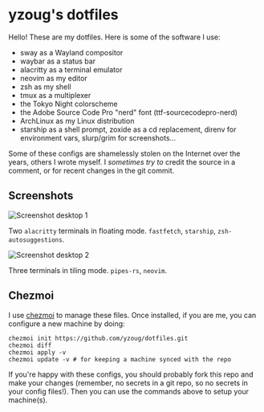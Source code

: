 # yzoug's dotfiles

Hello! These are my dotfiles. Here is some of the software I use:

- sway as a Wayland compositor
- waybar as a status bar
- alacritty as a terminal emulator
- neovim as my editor
- zsh as my shell
- tmux as a multiplexer
- the Tokyo Night colorscheme
- the Adobe Source Code Pro "nerd" font (ttf-sourcecodepro-nerd)
- ArchLinux as my Linux distribution
- starship as a shell prompt, zoxide as a cd replacement, direnv for environment vars, slurp/grim for screenshots...

Some of these configs are shamelessly stolen on the Internet over the years, others I wrote myself. I *sometimes try to* credit the source in a comment, or for recent changes in the git commit.

## Screenshots

![Screenshot desktop 1](https://github.com/user-attachments/assets/2b64d5f7-e72c-4cf1-a752-0f7c7740281c)

Two `alacritty` terminals in floating mode. `fastfetch`, `starship`, `zsh-autosuggestions`.

![Screenshot desktop 2](https://github.com/user-attachments/assets/56a2faaf-5ff7-42b1-9a1a-d245e1d2e29e)

Three terminals in tiling mode. `pipes-rs`, `neovim`.

## Chezmoi

I use [chezmoi](https://www.chezmoi.io/) to manage these files. Once installed, if you are me, you can configure a new machine by doing:

```
chezmoi init https://github.com/yzoug/dotfiles.git
chezmoi diff
chezmoi apply -v
chezmoi update -v # for keeping a machine synced with the repo
```

If you're happy with these configs, you should probably fork this repo and make your changes (remember, no secrets in a git repo, so no secrets in your config files!). Then you can use the commands above to setup your machine(s).
